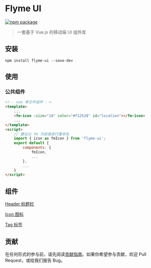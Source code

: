 # Flyme UI

[![npm package](https://img.shields.io/npm/v/flyme-ui.svg)](https://www.npmjs.org/package/flyme-ui)

> 一套基于 Vue.js 的移动端 UI 组件库

## 安装

```
npm install flyme-ui --save-dev
```

## 使用

### 公共组件

```html
<!-- vue 单文件组件 -->
<template>
    ...
    <fm-icon :size="18" color="#f12528" id="location"></fm-icon>
    ...
</template>
<script>
    // 建议以 fm 为前缀进行重命名
    import { icon as fmIcon } from 'flyme-ui';
    export default {
        components: {
            fmIcon,
            ...
        },
        ...
    }
</script>
```

## 组件

[Header 标题栏](doc/header.md)

[Icon 图标](doc/icon.md)

[Tag 标签](doc/tag.md)

## 贡献

在任何形式的参与前，请先阅读[贡献指南](CONTRIBUTING.md)。如果你希望参与贡献，欢迎 Pull Request，或给我们报告 Bug。